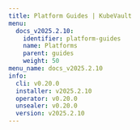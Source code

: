 ```yaml
---
title: Platform Guides | KubeVault
menu:
  docs_v2025.2.10:
    identifier: platform-guides
    name: Platforms
    parent: guides
    weight: 50
menu_name: docs_v2025.2.10
info:
  cli: v0.20.0
  installer: v2025.2.10
  operator: v0.20.0
  unsealer: v0.20.0
  version: v2025.2.10
---
```


